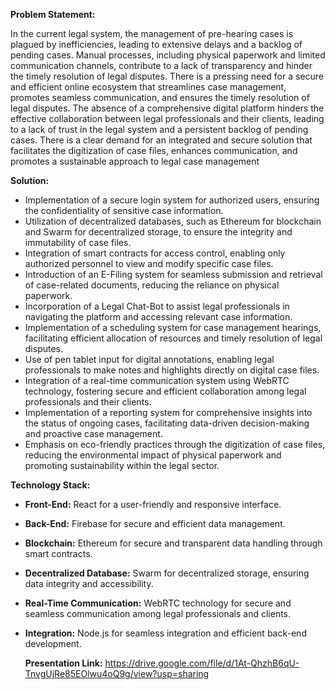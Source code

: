 
**Problem Statement:**

In the current legal system, the management of pre-hearing cases is plagued by inefficiencies, leading to extensive delays and a backlog of pending cases. Manual processes, including physical paperwork and limited communication channels, contribute to a lack of transparency and hinder the timely resolution of legal disputes. There is a pressing need for a secure and efficient online ecosystem that streamlines case management, promotes seamless communication, and ensures the timely resolution of legal disputes. The absence of a comprehensive digital platform hinders the effective collaboration between legal professionals and their clients, leading to a lack of trust in the legal system and a persistent backlog of pending cases. There is a clear demand for an integrated and secure solution that facilitates the digitization of case files, enhances communication, and promotes a sustainable approach to legal case management

**Solution:**

- Implementation of a secure login system for authorized users, ensuring the confidentiality of sensitive case information.
- Utilization of decentralized databases, such as Ethereum for blockchain and Swarm for decentralized storage, to ensure the integrity and immutability of case files.
- Integration of smart contracts for access control, enabling only authorized personnel to view and modify specific case files.
- Introduction of an E-Filing system for seamless submission and retrieval of case-related documents, reducing the reliance on physical paperwork.
- Incorporation of a Legal Chat-Bot to assist legal professionals in navigating the platform and accessing relevant case information.
- Implementation of a scheduling system for case management hearings, facilitating efficient allocation of resources and timely resolution of legal disputes.
- Use of pen tablet input for digital annotations, enabling legal professionals to make notes and highlights directly on digital case files.
- Integration of a real-time communication system using WebRTC technology, fostering secure and efficient collaboration among legal professionals and their clients.
- Implementation of a reporting system for comprehensive insights into the status of ongoing cases, facilitating data-driven decision-making and proactive case management.
- Emphasis on eco-friendly practices through the digitization of case files, reducing the environmental impact of physical paperwork and promoting sustainability within the legal sector.

**Technology Stack:**

- **Front-End:** React for a user-friendly and responsive interface.
- **Back-End:** Firebase for secure and efficient data management.
- **Blockchain:** Ethereum for secure and transparent data handling through smart contracts.
- **Decentralized Database:** Swarm for decentralized storage, ensuring data integrity and accessibility.
- **Real-Time Communication:** WebRTC technology for secure and seamless communication among legal professionals and clients.
- **Integration:** Node.js for seamless integration and efficient back-end development.

  **Presentation Link:**
  https://drive.google.com/file/d/1At-QhzhB6qU-TnvgUjRe85EOlwu4oQ9g/view?usp=sharing


  
